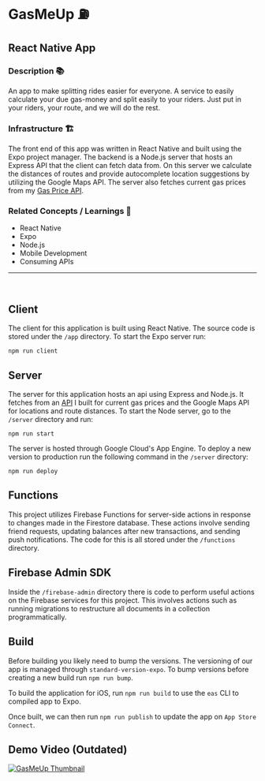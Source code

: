 # GasMeUp ⛽

## React Native App

### Description 📚

An app to make splitting rides easier for everyone. A service to easily calculate your due gas-money and split easily to your riders. Just put in your riders, your route, and we will do the rest.

### Infrastructure 🏗️

The front end of this app was written in React Native and built using the Expo project manager. The backend is a Node.js server that hosts an Express API that the client can fetch data from. On this server we calculate the distances of routes and provide autocomplete location suggestions by utilizing the Google Maps API. The server also fetches current gas prices from my [Gas Price API](https://rapidapi.com/mmcardle-drx9FYQNK/api/canadian-gas-prices/).

### Related Concepts / Learnings 💭

* React Native
* Expo
* Node.js
* Mobile Development
* Consuming APIs

<hr>
<br>

## Client

The client for this application is built using React Native. The source code is stored under the `/app` directory. To start the Expo server run:

```
npm run client
```

## Server

The server for this application hosts an api using Express and Node.js. It fetches from an [API](https://rapidapi.com/mmcardle-drx9FYQNK/api/canadian-gas-prices/) I built for current gas prices and the Google Maps API for locations and route distances. To start the Node server, go to the `/server` directory and run:

```
npm run start
```

The server is hosted through Google Cloud's App Engine. To deploy a new version to production run the following command in the `/server` directory:

```
npm run deploy
```

## Functions

This project utilizes Firebase Functions for server-side actions in response to changes made in the Firestore database. These actions involve sending friend requests, updating balances after new transactions, and sending push notifications. The code for this is all stored under the `/functions` directory.

## Firebase Admin SDK

Inside the `/firebase-admin` directory there is code to perform useful actions on the Firebase services for this project. This involves actions such as running migrations to restructure all documents in a collection programmatically.

## Build

Before building you likely need to bump the versions. The versioning of our app is managed through `standard-version-expo`. To bump versions before creating a new build run `npm run bump`.

To build the application for iOS, run `npm run build` to use the `eas` CLI to compiled app to Expo.

Once built, we can then run `npm run publish` to update the app on `App Store Connect`. 

## Demo Video (Outdated)
[![GasMeUp Thumbnail](https://i.ytimg.com/vi/z6_Ajiv4UBw/hqdefault.jpg)](https://youtube.com/shorts/z6_Ajiv4UBw?feature=share)
